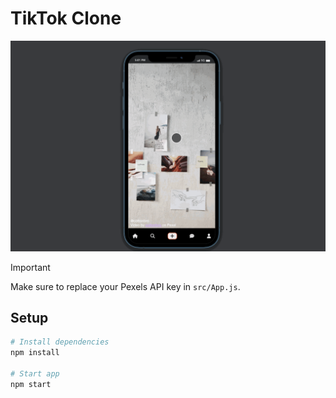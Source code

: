 # TikTok Clone

![TikTok Clone output](./tiktok-clone.gif)

> [!IMPORTANT] 
> Make sure to replace your Pexels API key in `src/App.js`.

## Setup

```bash
# Install dependencies
npm install

# Start app
npm start
```
